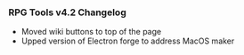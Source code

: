 ### RPG Tools v4.2 Changelog
 - Moved wiki buttons to top of the page
 - Upped version of Electron forge to address MacOS maker